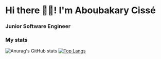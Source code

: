 # Hi there 👋🏽! I'm Aboubakary Cissé
### Junior Software Engineer
### My stats
![Anurag's GitHub stats](https://github-readme-stats.vercel.app/api?username=Aboubakary833&theme=radical&show_icons=true)
[![Top Langs](https://github-readme-stats.vercel.app/api/top-langs/?username=anuraghazra)](https://github.com/anuraghazra/github-readme-stats)
